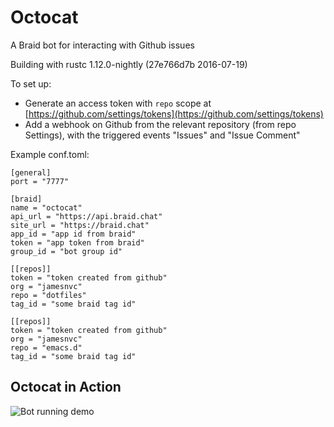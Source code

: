 # Octocat #

A Braid bot for interacting with Github issues

Building with rustc 1.12.0-nightly (27e766d7b 2016-07-19)

To set up:

  - Generate an access token with `repo` scope at [https://github.com/settings/tokens](https://github.com/settings/tokens)
  - Add a webhook on Github from the relevant repository (from repo Settings), with the triggered events "Issues" and "Issue Comment"


Example conf.toml:

```
[general]
port = "7777"

[braid]
name = "octocat"
api_url = "https://api.braid.chat"
site_url = "https://braid.chat"
app_id = "app id from braid"
token = "app token from braid"
group_id = "bot group id"

[[repos]]
token = "token created from github"
org = "jamesnvc"
repo = "dotfiles"
tag_id = "some braid tag id"

[[repos]]
token = "token created from github"
org = "jamesnvc"
repo = "emacs.d"
tag_id = "some braid tag id"
```

## Octocat in Action

![Bot running demo](https://s3.amazonaws.com/chat.leanpixel.com/uploads/579c1378-7d27-4454-8864-738df842d6fa/demo2.gif)
